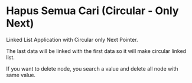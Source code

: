 # Hapus Semua Cari (Circular - Only Next)
Linked List Application with Circular only Next Pointer.

The last data will be linked with the first data so it will make circular linked list.

If you want to delete node, you search a value and delete all node with same value.
